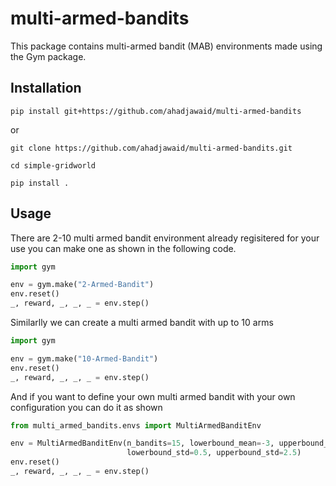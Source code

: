 # multi-armed-bandits
This package contains multi-armed bandit (MAB) environments made using the Gym package.

## Installation 
```
pip install git+https://github.com/ahadjawaid/multi-armed-bandits
```

or 

```
git clone https://github.com/ahadjawaid/multi-armed-bandits.git

cd simple-gridworld

pip install .
```

## Usage
There are 2-10 multi armed bandit environment already regisitered for your use you can make one as shown in the following code.

```python
import gym

env = gym.make("2-Armed-Bandit")
env.reset()
_, reward, _, _, _ = env.step()
```

Similarlly we can create a multi armed bandit with up to 10 arms


```python
import gym

env = gym.make("10-Armed-Bandit")
env.reset()
_, reward, _, _, _ = env.step()
```

And if you want to define your own multi armed bandit with your own configuration you can do it as shown

```python
from multi_armed_bandits.envs import MultiArmedBanditEnv

env = MultiArmedBanditEnv(n_bandits=15, lowerbound_mean=-3, upperbound_mean=3, 
                          lowerbound_std=0.5, upperbound_std=2.5)
env.reset()
_, reward, _, _, _ = env.step()
```
